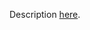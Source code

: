 Description [here](https://docs.scala-lang.org/scala3/guides/migration/incompat-other-changes.html#non-private-constructor-in-private-class).
